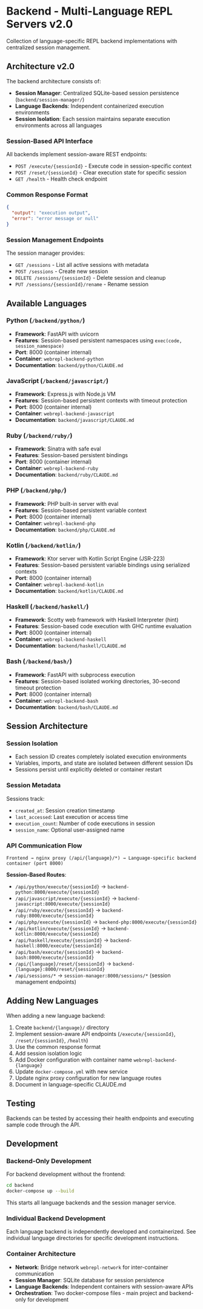 # Backend - Multi-Language REPL Servers v2.0

Collection of language-specific REPL backend implementations with centralized session management.

## Architecture v2.0

The backend architecture consists of:
- **Session Manager**: Centralized SQLite-based session persistence (`backend/session-manager/`)
- **Language Backends**: Independent containerized execution environments
- **Session Isolation**: Each session maintains separate execution environments across all languages

### Session-Based API Interface
All backends implement session-aware REST endpoints:
- `POST /execute/{sessionId}` - Execute code in session-specific context
- `POST /reset/{sessionId}` - Clear execution state for specific session
- `GET /health` - Health check endpoint

### Common Response Format
```json
{
  "output": "execution output",
  "error": "error message or null"
}
```

### Session Management Endpoints
The session manager provides:
- `GET /sessions` - List all active sessions with metadata
- `POST /sessions` - Create new session
- `DELETE /sessions/{sessionId}` - Delete session and cleanup
- `PUT /sessions/{sessionId}/rename` - Rename session

## Available Languages

### Python (`/backend/python/`)
- **Framework**: FastAPI with uvicorn
- **Features**: Session-based persistent namespaces using `exec(code, session_namespace)`
- **Port**: 8000 (container internal)
- **Container**: `webrepl-backend-python`
- **Documentation**: `backend/python/CLAUDE.md`

### JavaScript (`/backend/javascript/`)
- **Framework**: Express.js with Node.js VM
- **Features**: Session-based persistent contexts with timeout protection
- **Port**: 8000 (container internal)
- **Container**: `webrepl-backend-javascript`
- **Documentation**: `backend/javascript/CLAUDE.md`

### Ruby (`/backend/ruby/`)
- **Framework**: Sinatra with safe eval
- **Features**: Session-based persistent bindings
- **Port**: 8000 (container internal)
- **Container**: `webrepl-backend-ruby`
- **Documentation**: `backend/ruby/CLAUDE.md`

### PHP (`/backend/php/`)
- **Framework**: PHP built-in server with eval
- **Features**: Session-based persistent variable context
- **Port**: 8000 (container internal)
- **Container**: `webrepl-backend-php`
- **Documentation**: `backend/php/CLAUDE.md`

### Kotlin (`/backend/kotlin/`)
- **Framework**: Ktor server with Kotlin Script Engine (JSR-223)
- **Features**: Session-based persistent variable bindings using serialized contexts
- **Port**: 8000 (container internal)
- **Container**: `webrepl-backend-kotlin`
- **Documentation**: `backend/kotlin/CLAUDE.md`

### Haskell (`/backend/haskell/`)
- **Framework**: Scotty web framework with Haskell Interpreter (hint)
- **Features**: Session-based code execution with GHC runtime evaluation
- **Port**: 8000 (container internal)
- **Container**: `webrepl-backend-haskell`
- **Documentation**: `backend/haskell/CLAUDE.md`

### Bash (`/backend/bash/`)
- **Framework**: FastAPI with subprocess execution
- **Features**: Session-based isolated working directories, 30-second timeout protection
- **Port**: 8000 (container internal)
- **Container**: `webrepl-backend-bash`
- **Documentation**: `backend/bash/CLAUDE.md`

## Session Architecture

### Session Isolation
- Each session ID creates completely isolated execution environments
- Variables, imports, and state are isolated between different session IDs
- Sessions persist until explicitly deleted or container restart

### Session Metadata
Sessions track:
- `created_at`: Session creation timestamp
- `last_accessed`: Last execution or access time
- `execution_count`: Number of code executions in session
- `session_name`: Optional user-assigned name

### API Communication Flow
```
Frontend → nginx proxy (/api/{language}/*) → Language-specific backend container (port 8000)
```

**Session-Based Routes**:
- `/api/python/execute/{sessionId}` → `backend-python:8000/execute/{sessionId}`
- `/api/javascript/execute/{sessionId}` → `backend-javascript:8000/execute/{sessionId}`
- `/api/ruby/execute/{sessionId}` → `backend-ruby:8000/execute/{sessionId}`
- `/api/php/execute/{sessionId}` → `backend-php:8000/execute/{sessionId}`
- `/api/kotlin/execute/{sessionId}` → `backend-kotlin:8000/execute/{sessionId}`
- `/api/haskell/execute/{sessionId}` → `backend-haskell:8000/execute/{sessionId}`
- `/api/bash/execute/{sessionId}` → `backend-bash:8000/execute/{sessionId}`
- `/api/{language}/reset/{sessionId}` → `backend-{language}:8000/reset/{sessionId}`
- `/api/sessions/*` → `session-manager:8000/sessions/*` (session management endpoints)

## Adding New Languages

When adding a new language backend:

1. Create `backend/{language}/` directory
2. Implement session-aware API endpoints (`/execute/{sessionId}`, `/reset/{sessionId}`, `/health`)
3. Use the common response format
4. Add session isolation logic
5. Add Docker configuration with container name `webrepl-backend-{language}`
6. Update `docker-compose.yml` with new service
7. Update nginx proxy configuration for new language routes
8. Document in language-specific CLAUDE.md

## Testing

Backends can be tested by accessing their health endpoints and executing sample code through the API.

## Development

### Backend-Only Development
For backend development without the frontend:

```bash
cd backend
docker-compose up --build
```

This starts all language backends and the session manager service.

### Individual Backend Development
Each language backend is independently developed and containerized. See individual language directories for specific development instructions.

### Container Architecture
- **Network**: Bridge network `webrepl-network` for inter-container communication
- **Session Manager**: SQLite database for session persistence
- **Language Backends**: Independent containers with session-aware APIs
- **Orchestration**: Two docker-compose files - main project and backend-only for development